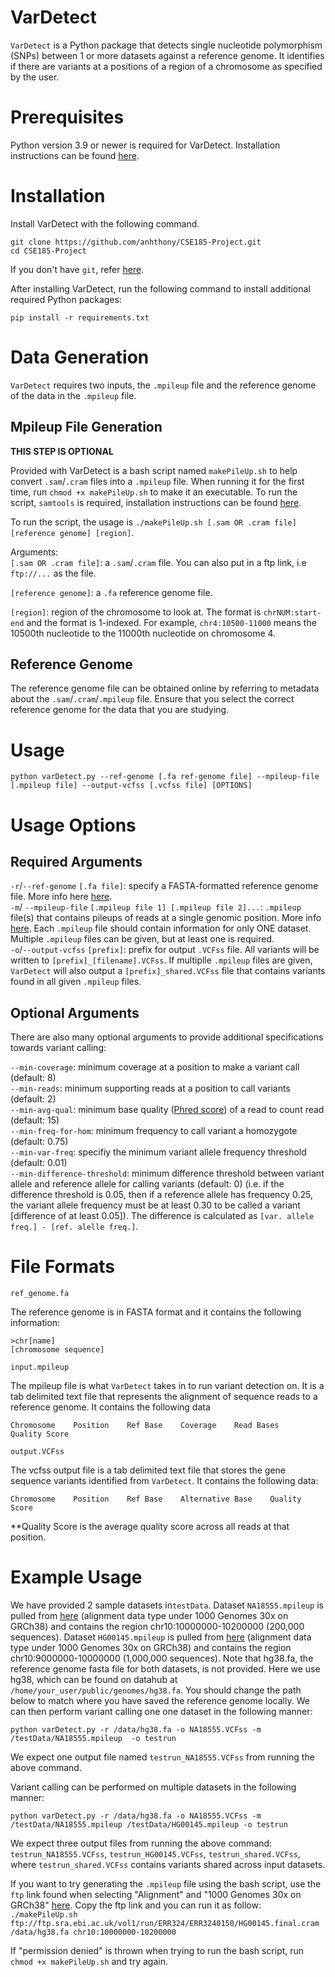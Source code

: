 # VarDetect
`VarDetect` is a Python package that detects single nucleotide polymorphism (SNPs) between 1 or more datasets against a reference genome. It identifies if there are variants at a positions of a region of a chromosome as specified by the user.

# Prerequisites
Python version 3.9 or newer is required for VarDetect. Installation instructions can be found [here](https://www.python.org/downloads/).

# Installation
Install VarDetect with the following command. 
```
git clone https://github.com/anhthony/CSE185-Project.git
cd CSE185-Project
```

If you don't have `git`, refer [here](https://github.com/git-guides/install-git).

After installing VarDetect, run the following command to install additional required Python packages:

```
pip install -r requirements.txt
```

# Data Generation
`VarDetect` requires two inputs, the `.mpileup` file and the reference genome of the data in the `.mpileup` file. 
## Mpileup File Generation

****THIS STEP IS OPTIONAL****

Provided with VarDetect is a bash script named `makePileUp.sh` to help convert `.sam`/`.cram` files into a `.mpileup` file. When running it for the first time, run `chmod +x makePileUp.sh` to make it an executable. To run the script, `samtools` is required, installation instructions can be found [here](https://www.htslib.org/download/).

To run the script, the usage is `./makePileUp.sh [.sam OR .cram file] [reference genome] [region]`.

Arguments:\
`[.sam OR .cram file]`:  a `.sam`/`.cram` file. You can also put in a ftp link, i.e `ftp://...` as the file.

`[reference genome]`: a `.fa` reference genome file.

`[region]`: region of the chromosome to look at. The format is `chrNUM:start-end` and the format is 1-indexed. For example, `chr4:10500-11000` means the 10500th nucleotide to the 11000th nucleotide on chromosome 4.

## Reference Genome
The reference genome file can be obtained online by referring to metadata about the `.sam`/`.cram`/`.mpileup` file. Ensure that you select the correct reference genome for the data that you are studying. 
# Usage
```
python varDetect.py --ref-genome [.fa ref-genome file] --mpileup-file [.mpileup file] --output-vcfss [.vcfss file] [OPTIONS]
```

# Usage Options
## Required Arguments 
    
`-r`/`--ref-genome` `[.fa file]`: specify a FASTA-formatted reference genome file. More info here [here](https://zhanggroup.org/FASTA/#:~:text=FASTA%20format%20is%20a%20text,by%20lines%20of%20sequence%20data.).   
`-m`/ `--mpileup-file` `[.mpileup file 1] [.mpileup file 2]...`: `.mpileup` file(s) that contains pileups of reads at a single genomic position. More info [here](https://www.htslib.org/doc/samtools-mpileup.html). Each `.mpileup` file should contain information for only ONE dataset. Multiple `.mpileup` files can be given, but at least one is required.   
`-o`/`--output-vcfss` `[prefix]`: prefix for output `.VCFss` file. All variants will be written to `[prefix]_[filename].VCFss`. If multiplle `.mpileup` files are given, `VarDetect` will also output a `[prefix]_shared.VCFss` file that contains variants found in all given `.mpileup` files.

## Optional Arguments
There are also many optional arguments to provide additional specifications towards variant calling:  
   
```--min-coverage```: minimum coverage at a position to make a variant call (default: 8)   
```--min-reads```: minimum supporting reads at a position to call variants (default: 2)  
```--min-avg-qual```: minimum base quality ([Phred score](https://www.drive5.com/usearch/manual/quality_score.html)) of a read to count read (default: 15)  
```--min-freq-for-hom```: minimum frequency to call variant a homozygote (default: 0.75)   
```--min-var-freq```: specifiy the minimum variant allele frequency threshold (default: 0.01)   
```--min-difference-threshold```:  minimum difference threshold between variant allele and reference allele for calling variants (default: 0) (i.e. if the difference threshold is 0.05, then if a reference allele has frequency 0.25, the variant allele frequency must be at least 0.30 to be called a variant [difference of at least 0.05]). The difference is calculated as `[var. allele freq.] - [ref. alelle freq.]`.

# File Formats
```ref_genome.fa```   
   
The reference genome is in FASTA format and it contains the following information:
```
>chr[name]
[chromosome sequence]
```

      
```input.mpileup```   
   
The mpileup file is what ```VarDetect``` takes in to run variant detection on. It is a tab delimited text file that represents the alignment of sequence reads to a reference genome. It contains the following data
```
Chromosome    Position    Ref Base    Coverage    Read Bases    Quality Score
```
    
```output.VCFss```   
    
The vcfss output file is a tab delimited text file that stores the gene sequence variants identified from  ```VarDetect```. It contains the following data:
```
Chromosome    Position    Ref Base    Alternative Base    Quality Score
```
**Quality Score is the average quality score across all reads at that position.

# Example Usage 

We have provided 2 sample datasets in`testData`. Dataset `NA18555.mpileup` is pulled from [here](https://www.internationalgenome.org/data-portal/sample/NA18555) (alignment data type under 1000 Genomes 30x on GRCh38) and contains the region chr10:10000000-10200000 (200,000 sequences). Dataset `HG00145.mpileup` is pulled from [here](https://www.internationalgenome.org/data-portal/sample/HG00145) (alignment data type under 1000 Genomes 30x on GRCh38) and contains the region chr10:9000000-10000000 (1,000,000 sequences). Note that hg38.fa, the reference genome fasta file for both datasets, is not provided. Here we use hg38, which can be found on datahub at `/home/your_user/public/genomes/hg38.fa`. You should change the path below to match where you have saved the reference genome locally. We can then perform variant calling one one dataset in the following manner:
```
python varDetect.py -r /data/hg38.fa -o NA18555.VCFss -m /testData/NA18555.mpileup  -o testrun
```
We expect one output file named `testrun_NA18555.VCFss` from running the above command. 

Variant calling can be performed on multiple datasets in the following manner:

```
python varDetect.py -r /data/hg38.fa -o NA18555.VCFss -m /testData/NA18555.mpileup /testData/HG00145.mpileup -o testrun
```

We expect three output files from running the above command: `testrun_NA18555.VCFss`, `testrun_HG00145.VCFss`, `testrun_shared.VCFss`, where `testrun_shared.VCFss` contains variants shared across input datasets. 

If you want to try generating the `.mpileup` file using the bash script, use the `ftp` link found when selecting "Alignment" and "1000 Genomes 30x on GRCh38" [here](https://www.internationalgenome.org/data-portal/sample/NA18555). Copy the ftp link and you can run it as follow:
`./makePileUp.sh ftp://ftp.sra.ebi.ac.uk/vol1/run/ERR324/ERR3240150/HG00145.final.cram /data/hg38.fa chr10:10000000-10200000`

If "permission denied" is thrown when trying to run the bash script, run `chmod +x makePileUp.sh` and try again.

